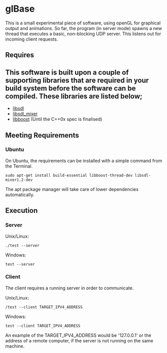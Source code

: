 # glBase #

This is a small experimental piece of software, using openGL for graphical output and animations.
So far, the program (in server mode) spawns a new thread that executes a basic, non-blocking
UDP server.  This listens out for incoming client requests.


## Requires ##

This software is built upon a couple of supporting libraries that are required in your build system
before the software can be compiled.  These libraries are listed below;
---
  - [libsdl](http://www.libsdl.org/)
  - [libsdl_mixer](http://www.libsdl.org/projects/SDL_mixer/)
  - [libboost](http://www.boost.org/) (Until the C++0x spec is finalised)
	
## Meeting Requirements ##

### Ubuntu ###

On Ubuntu, the requirements can be installed with a simple command from the Terminal.
	
	sudo apt-get install build-essential libboost-thread-dev libsdl-mixer1.2-dev
	
The apt package manager will take care of lower dependencies automatically.

## Execution ##

### Server ###

Unix/Linux:

	./test --server

Windows:

	test --server

### Client ###

The client requires a running server in order to communicate.
	
Unix/Linux:

	/test --client TARGET_IPV4_ADDRESS

Windows:

	test --client TARGET_IPV4_ADDRESS
		
An example of the TARGET_IPV4_ADDRESS would be '127.0.0.1' or the address of a remote
computer, if the server is not running on the same machine.

